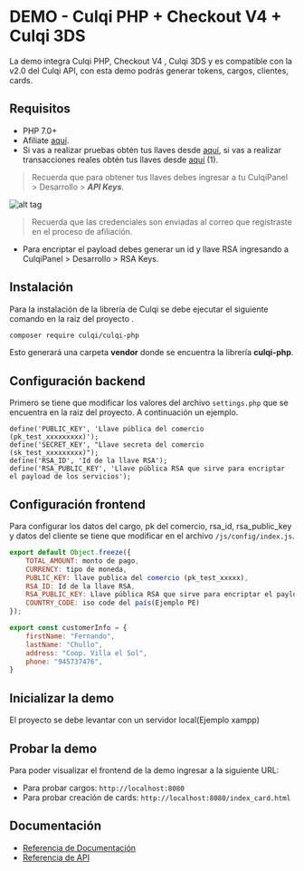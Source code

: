 # DEMO - Culqi PHP + Checkout V4 + Culqi 3DS

La demo integra Culqi PHP, Checkout V4 , Culqi 3DS y es compatible con la v2.0 del Culqi API, con esta demo podrás generar tokens, cargos, clientes, cards.

## Requisitos

* PHP 7.0+
* Afiliate [aquí](https://afiliate.culqi.com/).
* Si vas a realizar pruebas obtén tus llaves desde [aquí](https://integ-panel.culqi.com/#/registro), si vas a realizar transacciones reales obtén tus llaves desde [aquí](https://panel.culqi.com/#/registro) (1).

> Recuerda que para obtener tus llaves debes ingresar a tu CulqiPanel > Desarrollo > ***API Keys***.

![alt tag](http://i.imgur.com/NhE6mS9.png)

> Recuerda que las credenciales son enviadas al correo que registraste en el proceso de afiliación.

* Para encriptar el payload debes generar un id y llave RSA ingresando a CulqiPanel > Desarrollo > RSA Keys.

## Instalación

Para la instalación de la librería de Culqi se debe ejecutar el siguiente comando en la raiz del proyecto .

```bash
composer require culqi/culqi-php
```

Esto generará una carpeta **vendor** donde se encuentra la librería **culqi-php**.

## Configuración backend

Primero se tiene que modificar los valores del archivo `settings.php` que se encuentra en la raiz del proyecto. A continuación un ejemplo.

```
define('PUBLIC_KEY', 'Llave pública del comercio (pk_test_xxxxxxxxx)');
define('SECRET_KEY', "Llave secreta del comercio (sk_test_xxxxxxxxx)");
define('RSA_ID', 'Id de la llave RSA');
define('RSA_PUBLIC_KEY', 'Llave pública RSA que sirve para encriptar el payload de los servicios');
```
## Configuración frontend

Para configurar los datos del cargo, pk del comercio, rsa_id,  rsa_public_key y datos del cliente se tiene que modificar en el archivo `/js/config/index.js`.

```js
export default Object.freeze({
    TOTAL_AMOUNT: monto de pago,
    CURRENCY: tipo de moneda,
    PUBLIC_KEY: llave publica del comercio (pk_test_xxxxx),
    RSA_ID: Id de la llave RSA,
    RSA_PUBLIC_KEY: Llave pública RSA que sirve para encriptar el payload de los servicios del checkout,
    COUNTRY_CODE: iso code del país(Ejemplo PE)
});

export const customerInfo = {
    firstName: "Fernando",
    lastName: "Chullo",
    address: "Coop. Villa el Sol",
    phone: "945737476",
}
```

## Inicializar la demo
El proyecto se debe levantar con un servidor local(Ejemplo xampp)

## Probar la demo

Para poder visualizar el frontend de la demo ingresar a la siguiente URL:

- Para probar cargos: `http://localhost:8080`
- Para probar creación de cards: `http://localhost:8080/index_card.html`


## Documentación

- [Referencia de Documentación](https://docs.culqi.com/)
- [Referencia de API](https://apidocs.culqi.com/)
